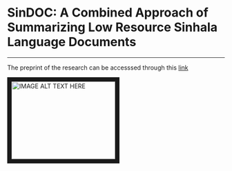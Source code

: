 # SinDOC: A Combined Approach of Summarizing Low Resource Sinhala Language Documents

___

The preprint of the research can be accesssed through this [link](https://www.researchgate.net/publication/371178238_SinDOC_A_Combined_Approach_of_Summarizing_Low_Resource_Sinhala_Language_Documents)


<a href="[http://www.youtube.com/watch?feature=player_embedded&v=YOUTUBE_VIDEO_ID_HERE](https://youtu.be/XpRvtlUSCfw)
" target="_blank"><img src="http://img.youtube.com/vi/YOUTUBE_VIDEO_ID_HERE/0.jpg" 
alt="IMAGE ALT TEXT HERE" width="240" height="180" border="10" /></a>
